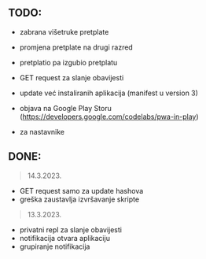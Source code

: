 ## TODO:
- zabrana višetruke pretplate
- promjena pretplate na drugi razred
- pretplatio pa izgubio pretplatu
- GET request za slanje obavijesti

- update već instaliranih aplikacija (manifest u version 3)
- objava na Google Play Storu (https://developers.google.com/codelabs/pwa-in-play)
- za nastavnike

## DONE:
> 14.3.2023.
+ GET request samo za update hashova
+ greška zaustavlja izvršavanje skripte

> 13.3.2023.
+ privatni repl za slanje obavijesti
+ notifikacija otvara aplikaciju
+ grupiranje notifikacija
